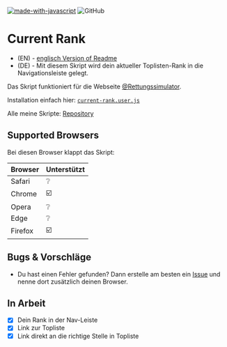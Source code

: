 [![made-with-javascript](https://img.shields.io/badge/Made%20with-JavaScript-1f425f.svg)](https://www.javascript.com)
![GitHub](https://img.shields.io/github/license/qucla/resi-rank-navleiste)


# Current Rank

- (EN) - [englisch Version of Readme](https://github.com/QuCla/resi-rank-navleiste/blob/master/README_EN.md)
- (DE) - Mit diesem Skript wird dein aktueller Toplisten-Rank in die Navigationsleiste gelegt.

Das Skript funktioniert für die Webseite [@Rettungssimulator](https://github.cim/Rettungssimulator).

Installation einfach hier: [`current-rank.user.js`](https://github.com/QuCla/resi-rank-navleiste/raw/master/current-rank.user.js)

Alle meine Skripte: [Repository](https://github.com/QuCla?tab=repositories)


## Supported Browsers

Bei diesen Browser klappt das Skript:


| Browser | Unterstützt                 |
| ------- | --------------------------- |
| Safari  | :grey_question:             |
| Chrome  | :ballot_box_with_check:     |
| Opera   | :grey_question:             |
| Edge    | :grey_question:             |
| Firefox | :ballot_box_with_check:     |


## Bugs & Vorschläge

 - Du hast einen Fehler gefunden? Dann erstelle am besten ein [Issue](https://github.com/QuCla/resi-association-information/issues/new) und nenne dort zusätzlich deinen Browser.

## In Arbeit

- [x] Dein Rank in der Nav-Leiste
- [x] Link zur Topliste
- [x] Link direkt an die richtige Stelle in Topliste
